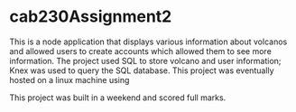 # cab230Assignment2
 
This is a node application that displays various information about volcanos and allowed users to create accounts which allowed them to see more information.
The project used SQL to store volcano and user information; Knex was used to query the SQL database.  This project was eventually hosted on a linux machine using 

This project was built in a weekend and scored full marks.
